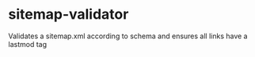 # sitemap-validator
Validates a sitemap.xml according to schema and ensures all links have a lastmod tag
